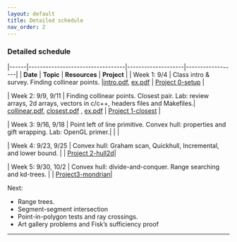 ```yaml
---
layout: default 
title: Detailed schedule
nav_order: 2
---
```



### Detailed schedule 





|------|----------------------------------|--------------------|------------------|
|    __Date__ | __Topic__ | __Resources__ |  __Project__ | 
| Week 1:  9/4    | Class intro & survey. Finding collinear points. |[intro.pdf](Lectures/slides-intro.pdf), [ex.pdf](Lectures/ex-collineartriplets.pdf)  | [Project 0-setup](Projects/P0-setup.md) | 

| Week 2: 9/9, 9/11 | Finding collinear points.  Closest pair. Lab: review arrays, 2d arrays, vectors in c/c++, headers files and Makefiles.|  [collinear.pdf](Lectures/slides-collinear.pdf), [closest.pdf](Lectures/slides-closestPair.pdf) , [ex.pdf](Lectures/ex-closestpair.pdf) | [Project 1-closest](Projects/1-closest/P1-closest.md) | 

| Week 3: 9/16, 9/18 | Point left of line primitive. Convex hull: properties and gift wrapping. Lab: OpenGL primer.|   |  | 

| Week 4: 9/23, 9/25 | Convex hull: Graham scan, Quickhull, Incremental, and lower bound. | |  [Project 2-hull2d](Projects/2-hull2d/P2-hull2d.md)| 

| Week 5: 9/30, 10/2 | Convex hull: divide-and-conquer. Range searching and kd-trees. | |  [Project3-mondrian](Projects/3-mondrian/P3-mondrian.md)| 




Next: 
- Range trees.
- Segment-segment intersection
- Point-in-polygon tests and ray crossings.
- Art gallery problems and Fisk’s sufficiency proof


***



